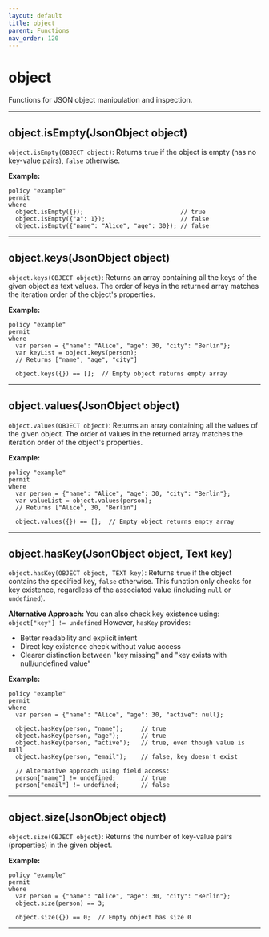 ```yaml
---
layout: default
title: object
parent: Functions
nav_order: 120
---
```

# object

Functions for JSON object manipulation and inspection.



---

## object.isEmpty(JsonObject object)

```object.isEmpty(OBJECT object)```: Returns ```true``` if the object is empty (has no key-value pairs),
```false``` otherwise.

**Example:**
```sapl
policy "example"
permit
where
  object.isEmpty({});                           // true
  object.isEmpty({"a": 1});                     // false
  object.isEmpty({"name": "Alice", "age": 30}); // false
```


---

## object.keys(JsonObject object)

```object.keys(OBJECT object)```: Returns an array containing all the keys of the given object as text values.
The order of keys in the returned array matches the iteration order of the object's properties.

**Example:**
```sapl
policy "example"
permit
where
  var person = {"name": "Alice", "age": 30, "city": "Berlin"};
  var keyList = object.keys(person);
  // Returns ["name", "age", "city"]

  object.keys({}) == [];  // Empty object returns empty array
```


---

## object.values(JsonObject object)

```object.values(OBJECT object)```: Returns an array containing all the values of the given object.
The order of values in the returned array matches the iteration order of the object's properties.

**Example:**
```sapl
policy "example"
permit
where
  var person = {"name": "Alice", "age": 30, "city": "Berlin"};
  var valueList = object.values(person);
  // Returns ["Alice", 30, "Berlin"]

  object.values({}) == [];  // Empty object returns empty array
```


---

## object.hasKey(JsonObject object, Text key)

```object.hasKey(OBJECT object, TEXT key)```: Returns ```true``` if the object contains the specified key,
```false``` otherwise. This function only checks for key existence, regardless of the associated value
(including ```null``` or ```undefined```).

**Alternative Approach:**
You can also check key existence using: ```object["key"] != undefined```
However, ```hasKey``` provides:
- Better readability and explicit intent
- Direct key existence check without value access
- Clearer distinction between "key missing" and "key exists with null/undefined value"

**Example:**
```sapl
policy "example"
permit
where
  var person = {"name": "Alice", "age": 30, "active": null};

  object.hasKey(person, "name");     // true
  object.hasKey(person, "age");      // true
  object.hasKey(person, "active");   // true, even though value is null
  object.hasKey(person, "email");    // false, key doesn't exist

  // Alternative approach using field access:
  person["name"] != undefined;       // true
  person["email"] != undefined;      // false
```


---

## object.size(JsonObject object)

```object.size(OBJECT object)```: Returns the number of key-value pairs (properties) in the given object.

**Example:**
```sapl
policy "example"
permit
where
  var person = {"name": "Alice", "age": 30, "city": "Berlin"};
  object.size(person) == 3;

  object.size({}) == 0;  // Empty object has size 0
```


---


